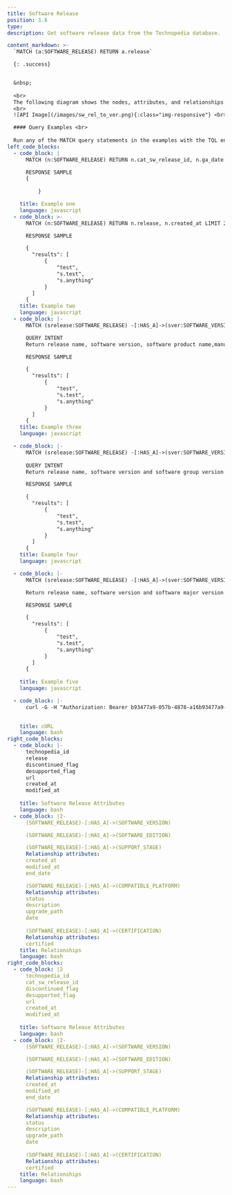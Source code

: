 ```yaml
---
title: Software Release
position: 1.6
type:
description: Get software release data from the Technopedia database.

content_markdown: >-
  `MATCH (a:SOFTWARE_RELEASE) RETURN a.release`

  {: .success} 


  &nbsp;
  
  <br>
  The following diagram shows the nodes, attributes, and relationships that feature in the query example.
  <br>
  ![API Image](/images/sw_rel_to_ver.png){:class="img-responsive"} <br>

  #### Query Examples <br>
    
  Run any of the MATCH query statements in the examples with the TQL enpoint: <br> `https://v6.technopedia.com/tql` in an API client, or use cURL.
left_code_blocks:
  - code_block: |
      MATCH (n:SOFTWARE_RELEASE) RETURN n.cat_sw_release_id, n.ga_date

      RESPONSE SAMPLE
      {
          
          }

    title: Example one
    language: javascript
  - code_block: >-
      MATCH (n:SOFTWARE_RELEASE) RETURN n.release, n.created_at LIMIT 2

      RESPONSE SAMPLE

      {
        "results": [
            {
                "test",
                "s.test",
                "s.anything"
            }
        ]
      {  
    title: Example two
    language: javascript
  - code_block: |-
      MATCH (srelease:SOFTWARE_RELEASE) -[:HAS_A]->(sver:SOFTWARE_VERSION)-[:HAS_A]->(sprod:SOFTWARE_PRODUCT)-[:HAS_A]->(manu:MANUFACTURER) RETURN srelease.release, sver.version, sprod.product, manu.manufacturer LIMIT 200

      QUERY INTENT
      Return release name, software version, software product name,manufacturer name for 200 software releases

      RESPONSE SAMPLE

      {
        "results": [
            {
                "test",
                "s.test",
                "s.anything"
            }
        ]
      {  
    title: Example three
    language: javascript

  - code_block: |-
      MATCH (srelease:SOFTWARE_RELEASE) -[:HAS_A]->(sver:SOFTWARE_VERSION)-[HAS_A]->(smajor:SOFTWARE_VERSION_GROUP) RETURN srelease.release, sver.version, smajor.version_group LIMIT 20
      
      QUERY INTENT
      Return release name, software version and software group version for 2 software releases that have a version and major version group

      RESPONSE SAMPLE

      {
        "results": [
            {
                "test",
                "s.test",
                "s.anything"
            }
        ]
      {  
    title: Example four
    language: javascript

  - code_block: |-
      MATCH (srelease:SOFTWARE_RELEASE) -[:HAS_A]->(sver:SOFTWARE_VERSION)-[HAS_A]->(smajor:SOFTWARE_MAJOR_VERSION) RETURN srelease.release, sver.version, smajor.version_group LIMIT 20

      Return release name, software version and software major version for 2 software releases that have a version and major version group.

      RESPONSE SAMPLE

      {
        "results": [
            {
                "test",
                "s.test",
                "s.anything"
            }
        ]
      {  
        
    title: Example five
    language: javascript

  - code_block: |-
      curl -G -H "Authorization: Bearer b93477a9-057b-4878-a16b93477a9-057b-4878-a16f-d7f7d1f27a7af-d7f7d1f27a7a" "https://v6.technopedia.com/tql" --data-urlencode' "q=MATCH (h:software_release) RETURN h.release"

      
    title: cURL
    language: bash
right_code_blocks:
  - code_block: |-
      technopedia_id
      release
      discontinued_flag
      desupported_flag
      url
      created_at
      modified_at
      
    title: Software Release Attributes
    language: bash
  - code_block: |2-
      (SOFTWARE_RELEASE)-[:HAS_A]->(SOFTWARE_VERSION)

      (SOFTWARE_RELEASE)-[:HAS_A]->(SOFTWARE_EDITION)

      (SOFTWARE_RELEASE)-[:HAS_A]->(SUPPORT_STAGE)
      Relationship attributes: 
      created_at
      modified_at
      end_date

      (SOFTWARE_RELEASE)-[:HAS_A]->(COMPATIBLE_PLATFORM)
      Relationship attributes: 
      status                          
      description
      upgrade_path
      date
       
      (SOFTWARE_RELEASE)-[:HAS_A]->(CERTIFICATION)
      Relationship attributes: 
      certified
    title: Relationships
    language: bash
right_code_blocks:
  - code_block: |2
      technopedia_id
      cat_sw_release_id
      discontinued_flag
      desupported_flag
      url
      created_at
      modified_at
      
    title: Software Release Attributes
    language: bash
  - code_block: |2-
      (SOFTWARE_RELEASE)-[:HAS_A]->(SOFTWARE_VERSION)

      (SOFTWARE_RELEASE)-[:HAS_A]->(SOFTWARE_EDITION)

      (SOFTWARE_RELEASE)-[:HAS_A]->(SUPPORT_STAGE)
      Relationship attributes: 
      created_at
      modified_at
      end_date

      (SOFTWARE_RELEASE)-[:HAS_A]->(COMPATIBLE_PLATFORM)
      Relationship attributes: 
      status
      description
      upgrade_path
      date
       
      (SOFTWARE_RELEASE)-[:HAS_A]->(CERTIFICATION)
      Relationship attributes: 
      certified
    title: Relationships
    language: bash
---
```


